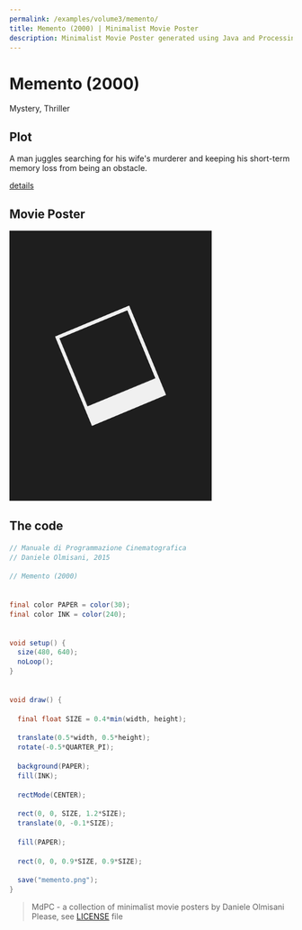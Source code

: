 ```yaml
---
permalink: /examples/volume3/memento/
title: Memento (2000) | Minimalist Movie Poster
description: Minimalist Movie Poster generated using Java and Processing.
---
```


# Memento (2000)

Mystery, Thriller

## Plot
A man juggles searching for his wife's murderer and keeping his short-term memory loss from being an obstacle.

[details](https://www.imdb.com/title/tt0209144/)

## Movie Poster
<img src="memento.png"  width="360px" title="Memento">


## The code
```java
// Manuale di Programmazione Cinematografica
// Daniele Olmisani, 2015

// Memento (2000)


final color PAPER = color(30);
final color INK = color(240);


void setup() {
  size(480, 640);
  noLoop();
}


void draw() {
  
  final float SIZE = 0.4*min(width, height);
  
  translate(0.5*width, 0.5*height);
  rotate(-0.5*QUARTER_PI);
  
  background(PAPER);
  fill(INK);
  
  rectMode(CENTER);
  
  rect(0, 0, SIZE, 1.2*SIZE);
  translate(0, -0.1*SIZE);
  
  fill(PAPER);
  
  rect(0, 0, 0.9*SIZE, 0.9*SIZE);
  
  save("memento.png");
}

```

> MdPC - a collection of minimalist movie posters
> by Daniele Olmisani
> Please, see [LICENSE](../../../LICENSE) file
